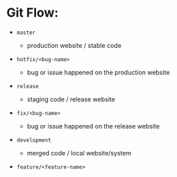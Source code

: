 # Git Flow:

- `master`
	- production website / stable code

- `hotfix/<bug-name>`
	- bug or issue happened on the production website

- `release`
	- staging code / release website

- `fix/<bug-name>`
	- bug or issue happened on the release website

- `development`
	- merged code / local website/system

- `feature/<feature-name>`